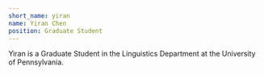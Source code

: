 ```yaml
---
short_name: yiran
name: Yiran Chen
position: Graduate Student
---
```


Yiran is a Graduate Student in the Linguistics Department at the University of Pennsylvania. 
